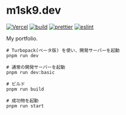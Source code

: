 # m1sk9.dev

[![Vercel](https://vercelbadge.vercel.app/api/m1sk9/m1sk9.dev)](https://vercel.com/)
[![build](https://github.com/m1sk9/m1sk9.dev/actions/workflows/build.yml/badge.svg)](https://github.com/m1sk9/m1sk9.dev/actions/workflows/build.yml)
[![prettier](https://github.com/m1sk9/m1sk9.dev/actions/workflows/prettier.yml/badge.svg)](https://github.com/m1sk9/m1sk9.dev/actions/workflows/prettier.yml)
[![eslint](https://github.com/m1sk9/m1sk9.dev/actions/workflows/eslint.yml/badge.svg)](https://github.com/m1sk9/m1sk9.dev/actions/workflows/eslint.yml)

My portfolio.

```shell
# Turbopack(ベータ版) を使い、開発サーバーを起動
pnpm run dev

# 通常の開発サーバーを起動
pnpm run dev:basic

# ビルド
pnpm run build

# 成功物を起動
pnpm run start
```
